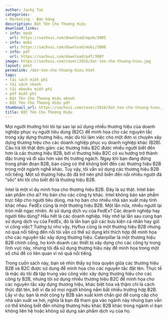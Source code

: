 ```yaml
---
author: Jacky Tai
categories:
- Marketing - Bán hàng
description: Đặt Tên Cho Thương Hiệu
download_links:
- info: epub
  url: https://sachvui.com/download/epub/3005
- info: mobi
  url: https://sachvui.com/download/mobi/3006
- info: pdf
  url: https://sachvui.com/download/pdf/3007
image: https://sachvui.com/cover/2016/dat-ten-cho-thuong-hieu.jpg
layout: post
permalink: /dat-ten-cho-thuong-hieu.html
tags:
- tải sách miễn phí
- tải sách nhanh
- tải ebooks miễn phí
- pdf miễn phí
- Đặt Tên Cho Thương Hiệu ebook
- Đặt Tên Cho Thương Hiệu pdf
thumbnail_url: https://sachvui.com/cover/2016/dat-ten-cho-thuong-hieu.jpg
title: Đặt Tên Cho Thương Hiệu
---
```


 <div class="item-desc text-justify"> <p>Mọi người thường hỏi tôi tại sao lại sử dụng nhiều thương hiệu của doanh nghiệp phục vụ người tiêu dùng (B2C) để minh họa cho các nguyên tắc trong xây dựng thương hiệu, mặc dù tôi làm việc cho một đơn vị chuyên xây dựng thương hiệu cho các doanh nghiệp phục vụ doanh nghiệp khác (B2B). Câu trả lời thật đơn giản: các thương hiệu B2C được nhiều người biết đến hơn là các thương hiệu B2B, bởi vì thương hiệu B2C có xu hướng trở thành đặc trưng và đi sâu hơn vào thị trường ngách. Ngay khi bạn đang đứng trong phân đoạn B2B, bạn cũng có thể không biết đến các thương hiệu B2B trong một ngành nghề khác. Tuy vậy, tôi vẫn sử dụng các thương hiệu B2B nổi tiếng. Một số thương hiệu đó đã trở nên phổ biến đến nỗi nhiều người đã “sốc” khi tôi cho biết đó là thương hiệu B2B.</p><p>Intel là một ví dụ minh họa cho thương hiệu B2B. Đây là sự thật. Intel bán sản phẩm cho ai? Họ bán cho các công ty khác. Intel không bán sản phẩm trực tiếp cho người tiêu dùng, mà họ bán cho nhiều nhà sản xuất máy tính khác nhau. FedEx cũng là một thương hiệu B2B. Một lần nữa, nhiều người lại tròn mắt ngạc nhiên. Ai sử dụng dịch vụ của FedEx? Các doanh nghiệp hay người tiêu dùng? Hầu hết là các doanh nghiệp. Hãy nhớ lại lần sau cùng bạn sử dụng dịch vụ của FedEx, đó là lần bạn gửi các bưu kiện cá nhân hay gửi vì công việc? Tương tự như vậy, Hyflux cũng là một thương hiệu B2B nhưng nó quá nổi tiếng đến nỗi tôi vẫn có thể sử dụng khi thích hợp để minh họa cho các nguyên tắc xây dựng thương hiệu. Caterpillar là một thương hiệu B2B chính cống, họ kinh doanh các thiết bị xây dựng cho các công ty trong lĩnh vực này, nhưng tôi đã sử dụng thương hiệu này để minh họa trong một số chủ đề có liên quan vì nó quá nổi tiếng.</p><p>Trong cuốn sách này, bạn sẽ nhìn thấy sự hòa quyện giữa các thương hiệu B2B và B2C được sử dụng để minh họa cho các nguyên tắc đặt tên. Thực tế là mặc dù tôi đã tập trung vào công việc xây dựng thương hiệu cho các công ty B2B, nhưng tôi sử dụng nhiều thương hiệu B2C để minh họa cho các nguyên tắc xây dựng thương hiệu, khác biệt hóa và thậm chí là cách thức đặt tên, bởi vì đa số mọi người không nắm bắt nhiều trường hợp B2B. Lấy ví dụ: bạn là một công ty B2B sản xuất kính chắn gió để cung cấp cho nhà sản xuất xe hơi, nghĩa là bạn đã tham gia vào ngành này nhưng bạn vẫn có thể không biết đến những thương hiệu khác B2B khác trong ngành vì bạn không liên hệ hoặc không sử dụng sản phẩm dịch vụ của họ.</p> </div>
